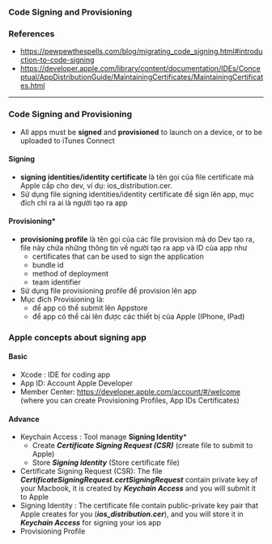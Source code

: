 ### Code Signing and Provisioning
### References
  - https://pewpewthespells.com/blog/migrating_code_signing.html#introduction-to-code-signing
  - https://developer.apple.com/library/content/documentation/IDEs/Conceptual/AppDistributionGuide/MaintainingCertificates/MaintainingCertificates.html


-------------------------------------------

### Code Signing and Provisioning
  - All apps must be **signed** and **provisioned** to launch on a device, or to be uploaded to iTunes Connect

#### Signing
  - **signing identities/identity certificate** là tên gọi của file certificate mà Apple cấp cho dev, ví dụ: ios_distribution.cer.
  - Sử dụng file signing identities/identity certificate để sign lên app, mục đích chỉ ra ai là người tạo ra app
  
#### Provisioning*
  - **provisioning profile** là tên gọi của các file provision mà do Dev tạo ra, file này chứa những thông tin về người tạo ra app và ID của app như
     - certificates that can be used to sign the application
     - bundle id
     - method of deployment
     - team identifier
  - Sử dụng file provisioning profile để provision lên app
  - Mục đích Provisioning là:
    - để app có thể submit lên Appstore
    - để app có thể cài lên được các thiết bị của Apple (IPhone, IPad)
    
### Apple concepts about signing app
#### Basic
  - Xcode : IDE for coding app
  - App ID: Account Apple Developer
  - Member Center: https://developer.apple.com/account/#/welcome (where you can create Provisioning Profiles, App IDs Certificates)
  
#### Advance
  - Keychain Access : Tool manage **Signing Identity***
    - Create ***Certificate Signing Request (CSR)*** (create file to submit to Apple)
    - Store ***Signing Identity*** (Store certificate file)
  - Certificate Signing Request (CSR): The file ***CertificateSigningRequest.certSigningRequest*** contain private key of your Macbook, it is created by ***Keychain Access*** and you will submit it to Apple
  - Signing Identity : The certificate file contain public-private key pair that Apple creates for you (***ios_distribution.cer***), and you will store it in ***Keychain Access*** for signing your ios app
  - Provisioning Profile


